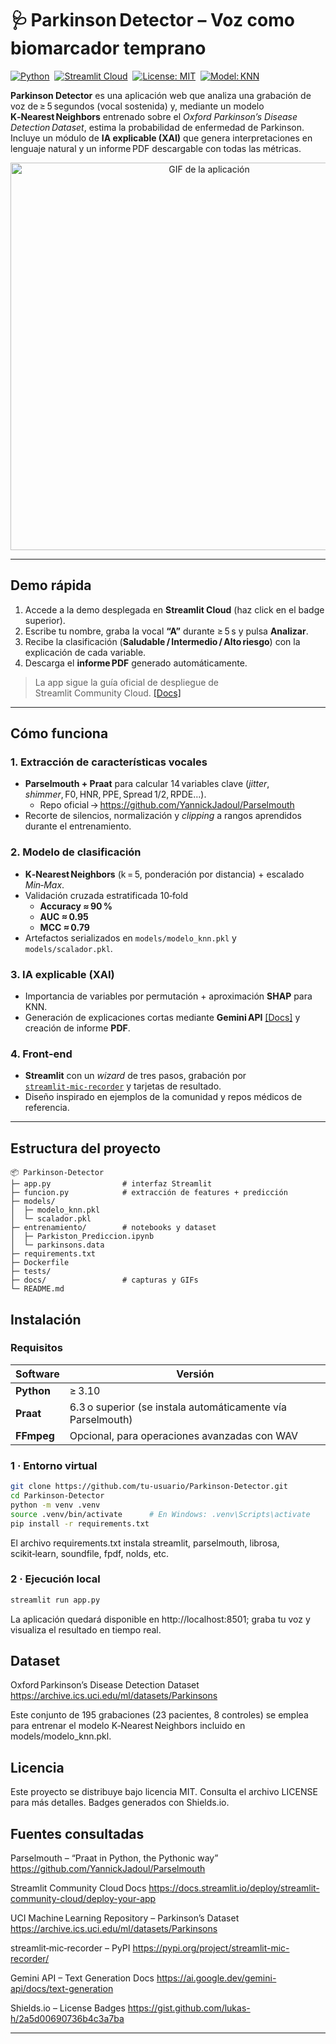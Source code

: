 # 🩺 Parkinson Detector – Voz como biomarcador temprano

[![Python](https://img.shields.io/badge/python-3.10%2B-blue)](https://www.python.org/) 
[![Streamlit Cloud](https://img.shields.io/badge/Streamlit-Cloud-success)](https://streamlit.io/cloud) 
[![License: MIT](https://img.shields.io/badge/License-MIT-yellow.svg)](LICENSE) 
[![Model: KNN](https://img.shields.io/badge/Model-KNN-blueviolet)](#cómo-funciona)

**Parkinson Detector** es una aplicación web que analiza una grabación de voz de ≥ 5 segundos (vocal sostenida) y, mediante un modelo **K‑Nearest Neighbors** entrenado sobre el *Oxford Parkinson’s Disease Detection Dataset*, estima la probabilidad de enfermedad de Parkinson.  
Incluye un módulo de **IA explicable (XAI)** que genera interpretaciones en lenguaje natural y un informe PDF descargable con todas las métricas.

<p align="center">
  <img src="docs/images/demo_workflow.gif" width="620" alt="GIF de la aplicación">
</p>

---

## Demo rápida

1. Accede a la demo desplegada en **Streamlit Cloud** (haz click en el badge superior).  
2. Escribe tu nombre, graba la vocal **“A”** durante ≥ 5 s y pulsa **Analizar**.  
3. Recibe la clasificación (**Saludable / Intermedio / Alto riesgo**) con la explicación de cada variable.  
4. Descarga el **informe PDF** generado automáticamente.  

> La app sigue la guía oficial de despliegue de Streamlit Community Cloud. [[Docs]](https://docs.streamlit.io/deploy/streamlit-community-cloud/deploy-your-app)  

---

## Cómo funciona

### 1. Extracción de características vocales
* **Parselmouth + Praat** para calcular 14 variables clave (*jitter*, *shimmer*, F0, HNR, PPE, Spread 1/2, RPDE…).  
  * Repo oficial → <https://github.com/YannickJadoul/Parselmouth>  
* Recorte de silencios, normalización y *clipping* a rangos aprendidos durante el entrenamiento.

### 2. Modelo de clasificación
* **K‑Nearest Neighbors** (k = 5, ponderación por distancia) + escalado *Min‑Max*.  
* Validación cruzada estratificada 10‑fold  
  * **Accuracy ≈ 90 %**  
  * **AUC ≈ 0.95**  
  * **MCC ≈ 0.79**  
* Artefactos serializados en `models/modelo_knn.pkl` y `models/scalador.pkl`.

### 3. IA explicable (XAI)
* Importancia de variables por permutación + aproximación **SHAP** para KNN.  
* Generación de explicaciones cortas mediante **Gemini API** [[Docs]](https://ai.google.dev/gemini-api/docs/text-generation) y creación de informe **PDF**.

### 4. Front‑end
* **Streamlit** con un *wizard* de tres pasos, grabación por [`streamlit‑mic‑recorder`](https://pypi.org/project/streamlit-mic-recorder/) y tarjetas de resultado.  
* Diseño inspirado en ejemplos de la comunidad y repos médicos de referencia.

---

## Estructura del proyecto

```text
📦 Parkinson‑Detector
├─ app.py                # interfaz Streamlit
├─ funcion.py            # extracción de features + predicción
├─ models/
│  ├─ modelo_knn.pkl
│  └─ scalador.pkl
├─ entrenamiento/        # notebooks y dataset
│  ├─ Parkiston_Prediccion.ipynb
│  └─ parkinsons.data
├─ requirements.txt
├─ Dockerfile
├─ tests/
├─ docs/                 # capturas y GIFs
└─ README.md

```


## Instalación

### Requisitos

| Software | Versión |
|----------|---------|
| **Python** | ≥ 3.10 |
| **Praat**  | 6.3 o superior (se instala automáticamente vía Parselmouth) |
| **FFmpeg** | Opcional, para operaciones avanzadas con WAV |

### 1 · Entorno virtual

```bash
git clone https://github.com/tu‑usuario/Parkinson‑Detector.git
cd Parkinson‑Detector
python -m venv .venv
source .venv/bin/activate      # En Windows: .venv\Scripts\activate
pip install -r requirements.txt
```
El archivo requirements.txt instala streamlit, parselmouth, librosa, scikit‑learn, soundfile, fpdf, nolds, etc.

### 2 · Ejecución local
```bash
streamlit run app.py
```
La aplicación quedará disponible en http://localhost:8501; graba tu voz y visualiza el resultado en tiempo real.

## Dataset
Oxford Parkinson’s Disease Detection Dataset
https://archive.ics.uci.edu/ml/datasets/Parkinsons

Este conjunto de 195 grabaciones (23 pacientes, 8 controles) se emplea para entrenar el modelo K‑Nearest Neighbors incluido en models/modelo_knn.pkl.

## Licencia
Este proyecto se distribuye bajo licencia MIT.
Consulta el archivo LICENSE para más detalles.
Badges generados con Shields.io.

## Fuentes consultadas

Parselmouth – “Praat in Python, the Pythonic way”
https://github.com/YannickJadoul/Parselmouth

Streamlit Community Cloud Docs
https://docs.streamlit.io/deploy/streamlit-community-cloud/deploy-your-app

UCI Machine Learning Repository – Parkinson’s Dataset
https://archive.ics.uci.edu/ml/datasets/Parkinsons

streamlit‑mic‑recorder – PyPI
https://pypi.org/project/streamlit-mic-recorder/

Gemini API – Text Generation Docs
https://ai.google.dev/gemini-api/docs/text-generation

Shields.io – License Badges
https://gist.github.com/lukas-h/2a5d00690736b4c3a7ba


---

